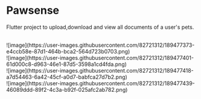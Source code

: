 # Pawsense

Flutter project to upload,download and view all documents of a user's pets.

<br>
![image](https://user-images.githubusercontent.com/82721312/189477373-e4ccb58e-87d1-464b-bca2-564d723b0703.png)
<br>
![image](https://user-images.githubusercontent.com/82721312/189477401-61d000c8-d963-46e1-87d5-3598a1cd4fda.png)
<br>
![image](https://user-images.githubusercontent.com/82721312/189477418-a7d54463-6a42-45cf-a0d7-babfca27d7b2.png)
<br>
![image](https://user-images.githubusercontent.com/82721312/189477439-46089ddd-89f2-4c3a-b92f-025afc2ab782.png)
<br>
